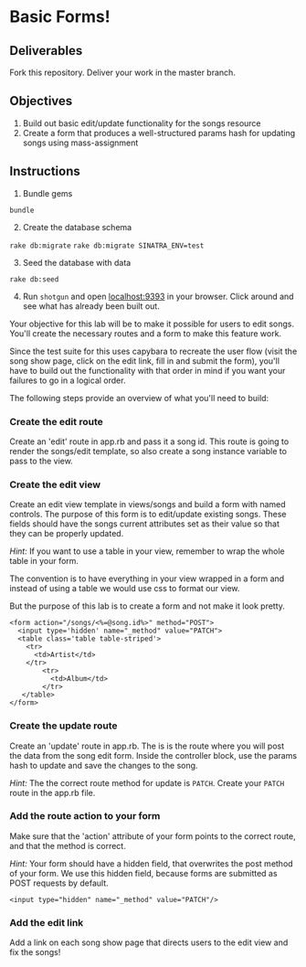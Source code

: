 # Basic Forms!

## Deliverables

Fork this repository. Deliver your work in the master branch.

## Objectives

1. Build out basic edit/update functionality for the songs resource
2. Create a form that produces a well-structured params hash for updating songs using mass-assignment

## Instructions

1) Bundle gems

`bundle`

2) Create the database schema

`rake db:migrate`
`rake db:migrate SINATRA_ENV=test`

3) Seed the database with data

`rake db:seed`

4) Run `shotgun` and open [localhost:9393](http://localhost:9393/) in your browser. Click around and see what has already been built out.

Your objective for this lab will be to make it possible for users to edit songs. You'll create the necessary routes and a form to make this feature work.

Since the test suite for this uses capybara to recreate the user flow (visit the song show page, click on the edit link, fill in and submit the form), you'll have to build out the functionality with that order in mind if you want your failures to go in a logical order. 

The following steps provide an overview of what you'll need to build:

### Create the edit route

Create an 'edit' route in app.rb and pass it a song id. This route is going to render the songs/edit template, so also create a song instance variable to pass to the view.

### Create the edit view

Create an edit view template in views/songs and build a form with named controls. The purpose of this form is to edit/update existing songs. These fields should have the songs current attributes set as their value so that they can be properly updated.

*Hint:* If you want to use a table in your view, remember to wrap the whole table in your form. 

The convention is to have everything in your view wrapped in a form and instead of using a table we would use css to format our view.

But the purpose of this lab is to create a form and not make it look pretty.

```erb
<form action="/songs/<%=@song.id%>" method="POST">
  <input type='hidden' name="_method" value="PATCH">
  <table class='table table-striped'>
    <tr>
      <td>Artist</td>
    </tr>
        <tr>
          <td>Album</td>
        </tr>
   </table>
</form>
```

### Create the update route

Create an 'update' route in app.rb. The is is the route where you will post the data from the song edit form. Inside the controller block, use the params hash to update and save the changes to the song.

*Hint:* The the correct route method for update is `PATCH`. Create your `PATCH` route in the app.rb file.

### Add the route action to your form

Make sure that the 'action' attribute of your form points to the correct route, and that the method is correct.

*Hint:* Your form should have a hidden field, that overwrites the post method of your form. We use this hidden field, because forms are submitted as POST requests by default.

```erb
<input type="hidden" name="_method" value="PATCH"/>
```

### Add the edit link

Add a link on each song show page that directs users to the edit view
and fix the songs!
